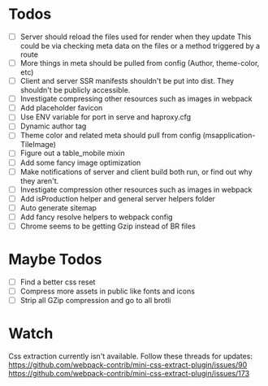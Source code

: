 # Todos
- [ ] Server should reload the files used for render when they update
       This could be via checking meta data on the files or a method triggered by a route
- [ ] More things in meta should be pulled from config (Author, theme-color, etc)
- [ ] Client and server SSR manifests shouldn't be put into dist. They shouldn't be publicly accessible.
- [ ] Investigate compressing other resources such as images in webpack
- [ ] Add placeholder favicon
- [ ] Use ENV variable for port in serve and haproxy.cfg
- [ ] Dynamic author tag
- [ ] Theme color and related meta should pull from config (msapplication-TileImage)
- [ ] Figure out a table_mobile mixin
- [ ] Add some fancy image optimization
- [ ] Make notifications of server and client build both run, or find out why they aren't.
- [ ] Investigate compression other resources such as images in webpack
- [ ] Add isProduction helper and general server helpers folder
- [ ] Auto generate sitemap
- [ ] Add fancy resolve helpers to webpack config
- [ ] Chrome seems to be getting Gzip instead of BR files

# Maybe Todos
- [ ] Find a better css reset
- [ ] Compress more assets in public like fonts and icons
- [ ] Strip all GZip compression and go to all brotli

# Watch
Css extraction currently isn't available. Follow these threads for updates:
https://github.com/webpack-contrib/mini-css-extract-plugin/issues/90
https://github.com/webpack-contrib/mini-css-extract-plugin/issues/173

